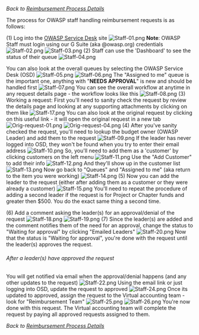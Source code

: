 *Back to [Reimbursement Process
Details](Reimbursement_Process_Details "wikilink")*

The process for OWASP staff handling reimbursement requests is as
follows:

(1) Log into the [OWASP Service
Desk](https://owasporg.atlassian.net/secure/MyJiraHome.jspa) site
![Staff-01.png](Staff-01.png "Staff-01.png") **Note**: OWASP Staff must
login using our G Suite (aka @owasp.org) credentials
![Staff-02.png](Staff-02.png "Staff-02.png")
![Staff-03.png](Staff-03.png "Staff-03.png") (2) Staff can use the
'Dashboard' to see the status of their queue
![Staff-04.png](Staff-04.png "Staff-04.png")

You can also look at the overall queues by selecting the OWASP Service
Desk (OSD) ![Staff-05.png](Staff-05.png "Staff-05.png")
![Staff-06.png](Staff-06.png "Staff-06.png") The "Assigned to me" queue
is the important one, anything with "**NEEDS APPROVAL**" is new and
should be handled first ![Staff-07.png](Staff-07.png "Staff-07.png") You
can see the overall workflow at anytime in any request details page -
the workflow looks like this ![Staff-08.png](Staff-08.png
"Staff-08.png") (3) Working a request: First you'll need to sanity check
the request by review the details page and looking at any supporting
attachments by clicking on them like ![Staff-17.png](Staff-17.png
"Staff-17.png") You can also look at the original request by clicking on
this useful link - it will open the original request in a new tab
![Orig-request-01.png](Orig-request-01.png "Orig-request-01.png")
![Orig-request-04.png](Orig-request-04.png "Orig-request-04.png") (4)
After you've sanity checked the request, you'll need to lookup the
budget owner (OWASP Leader) and add them to the request
![Staff-09.png](Staff-09.png "Staff-09.png") If the leader has never
logged into OSD, they won't be found when you try to enter their email
address ![Staff-10.png](Staff-10.png "Staff-10.png") So, you'll need to
add them as a 'customer' by clicking customers on the left menu
![Staff-11.png](Staff-11.png "Staff-11.png") Use the "Add Customer" to
add their info ![Staff-12.png](Staff-12.png "Staff-12.png") And they'll
show up in the customer list ![Staff-13.png](Staff-13.png
"Staff-13.png") Now go back to "Queues" and "Assigned to me" (aka return
to the item you were working) ![Staff-14.png](Staff-14.png
"Staff-14.png") (5) Now you can add the leader to the request (either
after adding them as a customer or they were already a customer)
![Staff-15.png](Staff-15.png "Staff-15.png") You'll need to repeat the
procedure of adding a second leader if the request is for Project or
Chapter funds and greater then $500. You do the exact same thing a
second time.

(6) Add a comment asking the leader(s) for an approval/denial of the
request ![Staff-18.png](Staff-18.png "Staff-18.png")
![Staff-19.png](Staff-19.png "Staff-19.png") (7) Since the leader(s) are
added and the comment notifies them of the need for an approval, change
the status to "Waiting for approval" by clicking "Emailed Leaders"
![Staff-20.png](Staff-20.png "Staff-20.png") Now that the status is
"Waiting for approval", you're done with the request until the leader(s)
approves the request.

###### After a leader(s) have approved the request

You will get notified via email when the approval/denial happens (and
any other updates to the request) ![Staff-22.png](Staff-22.png
"Staff-22.png") Using the email link or just logging into OSD, update
the request to approved ![Staff-24.png](Staff-24.png "Staff-24.png")
Once its updated to approved, assign the request to the Virtual
accounting team - look for "Reimbursement Team"
![Staff-25.png](Staff-25.png "Staff-25.png")
![Staff-26.png](Staff-26.png "Staff-26.png") You're now done with this
request. The Virtual accounting team will complete the request by paying
all approved requests assigned to them.

*Back to [Reimbursement Process
Details](Reimbursement_Process_Details "wikilink")*